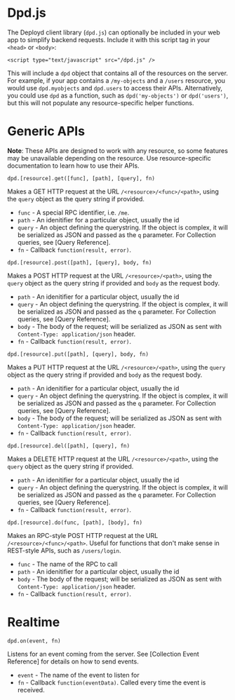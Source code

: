 # Dpd.js

The Deployd client library (`dpd.js`) can optionally be included in your web app to simplify backend requests. Include it with this script tag in your `<head>` or `<body>`:

    <script type="text/javascript" src="/dpd.js" />

This will include a `dpd` object that contains all of the resources on the server. For example, if your app contains a `/my-objects` and a `/users` resource, you would use `dpd.myobjects` and `dpd.users` to access their APIs. 
Alternatively, you could use `dpd` as a function, such as `dpd('my-objects')` or `dpd('users')`, but this will not populate any resource-specific helper functions.

# Generic APIs

**Note**: These APIs are designed to work with any resource, so some features may be unavailable depending on the resource. Use resource-specific documentation to learn how to use their APIs.

`dpd.[resource].get([func], [path], [query], fn)`

Makes a GET HTTP request at the URL `/<resource>/<func>/<path>`, using the `query` object as the query string if provided.

- `func` - A special RPC identifier, i.e. `/me`.
- `path` - An idenitifier for a particular object, usually the id
- `query` - An object defining the querystring. If the object is complex, it will be serialized as JSON and passed as the `q` parameter. For Collection queries, see [Query Reference].
- `fn` - Callback `function(result, error)`.

`dpd.[resource].post([path], [query], body, fn)`

Makes a POST HTTP request at the URL `/<resource>/<path>`, using the `query` object as the query string if provided and `body` as the request body.

- `path` - An idenitifier for a particular object, usually the id
- `query` - An object defining the querystring. If the object is complex, it will be serialized as JSON and passed as the `q` parameter. For Collection queries, see [Query Reference].
- `body` - The body of the request; will be serialized as JSON as sent with `Content-Type: application/json` header.
- `fn` - Callback `function(result, error)`.

`dpd.[resource].put([path], [query], body, fn)`

Makes a PUT HTTP request at the URL `/<resource>/<path>`, using the `query` object as the query string if provided and `body` as the request body.

- `path` - An idenitifier for a particular object, usually the id
- `query` - An object defining the querystring. If the object is complex, it will be serialized as JSON and passed as the `q` parameter. For Collection queries, see [Query Reference].
- `body` - The body of the request; will be serialized as JSON as sent with `Content-Type: application/json` header.
- `fn` - Callback `function(result, error)`.

`dpd.[resource].del([path], [query], fn)`

Makes a DELETE HTTP request at the URL `/<resource>/<path>`, using the `query` object as the query string if provided.

- `path` - An idenitifier for a particular object, usually the id
- `query` - An object defining the querystring. If the object is complex, it will be serialized as JSON and passed as the `q` parameter. For Collection queries, see [Query Reference].
- `fn` - Callback `function(result, error)`.

`dpd.[resource].do(func, [path], [body], fn)`

Makes an RPC-style POST HTTP request at the URL `/<resource>/<func>/<path>`. Useful for functions that don't make sense in REST-style APIs, such as `/users/login`.

- `func` - The name of the RPC to call
- `path` - An idenitifier for a particular object, usually the id
- `body` - The body of the request; will be serialized as JSON as sent with `Content-Type: application/json` header.
- `fn` - Callback `function(result, error)`.

# Realtime 

`dpd.on(event, fn)`

Listens for an event coming from the server. See [Collection Event Reference] for details on how to send events.

- `event` - The name of the event to listen for
- `fn` - Callback `function(eventData)`. Called every time the event is received.